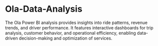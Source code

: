 # Ola-Data-Analysis
The Ola Power BI analysis provides insights into ride patterns, revenue trends, and driver performance. It features interactive dashboards for trip analysis, customer behavior, and operational efficiency, enabling data-driven decision-making and optimization of services.
